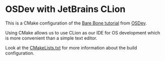 OSDev with JetBrains CLion
========================

This is a CMake configuration of the [Bare Bone tutorial](https://wiki.osdev.org/Bare_Bones) from [OSDev](https://wiki.osdev.org/Main_Page).

Using CMake allows us to use CLion as our IDE for OS development which is more convenient than a simple text editor.

Look at the [CMakeLists.txt](CMakeLists.txt) for more information about the build configuration.